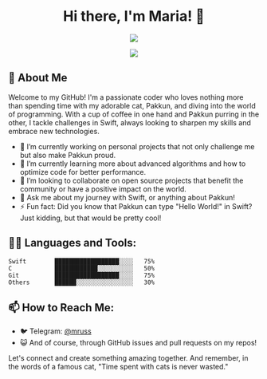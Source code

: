 <!--### Hi there 👋

**mrussa/mrussa** is a ✨ _special_ ✨ repository because its `README.md` (this file) appears on your GitHub profile.

Here are some ideas to get you started:

- 🔭 I’m currently working on ...
- 🌱 I’m currently learning ...
- 👯 I’m looking to collaborate on ...
- 🤔 I’m looking for help with ...
- 💬 Ask me about ...
- 📫 How to reach me: ...
- 😄 Pronouns: ...
- ⚡ Fun fact: ...
-->

<h1 align="center">Hi there, I'm Maria! 👋</h1>
<p align="center">
  <a href="https://github.com/[YourGitHubUsername]">
    <img src="https://readme-typing-svg.herokuapp.com?lines=Cat+Lover+%F0%9F%90%B1;Swift+Enthusiast+%E2%9C%A8;Always+Learning+%F0%9F%93%9A&center=true&width=380&height=45">
  </a>
</p>

<p align="center">
  <img src="https://i.imgur.com/A6bWGFl.gif"/>
</p>

## 🐾 About Me

Welcome to my GitHub! I'm a passionate coder who loves nothing more than spending time with my adorable cat, Pakkun, and diving into the world of programming. With a cup of coffee in one hand and Pakkun purring in the other, I tackle challenges in Swift, always looking to sharpen my skills and embrace new technologies.

- 🔭 I’m currently working on personal projects that not only challenge me but also make Pakkun proud.
- 🌱 I’m currently learning more about advanced algorithms and how to optimize code for better performance.
- 👯 I’m looking to collaborate on open source projects that benefit the community or have a positive impact on the world.
- 💬 Ask me about my journey with Swift, or anything about Pakkun!
- ⚡ Fun fact: Did you know that Pakkun can type "Hello World!" in Swift? Just kidding, but that would be pretty cool!

## 🐱‍💻 Languages and Tools:

```text
Swift        ██████████████████░░░░   75%
C            ████████████░░░░░░░░░░   50%
Git          ██████████████████░░░░   75%
Others       ██████░░░░░░░░░░░░░░░░   30%
```

## 📫 How to Reach Me:

- 🐦 Telegram: [@mruss](https://t.me/mruss)
- 😺 And of course, through GitHub issues and pull requests on my repos!

Let's connect and create something amazing together. And remember, in the words of a famous cat, "Time spent with cats is never wasted."
